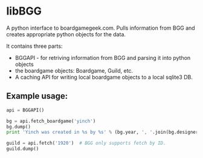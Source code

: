 libBGG
======

A python interface to boardgamegeek.com. Pulls information from BGG and creates appropriate python objects for the data.

It contains three parts:
 * BGGAPI - for retriving information from BGG and parsing it into python objects
 * the boardgame objects: Boardgame, Guild, etc.
 * A caching API for writing local boardgame objects to a local sqlite3 DB.

Example usage:
--------------

```python
api = BGGAPI()

bg = api.fetch_boardgame('yinch')
bg.dump()
print 'Yinch was created in %s by %s' % (bg.year, ', '.join(bg.designers))

guild = api.fetch('1920')  # BGG only supports fetch by ID.
guild.dump()
```

